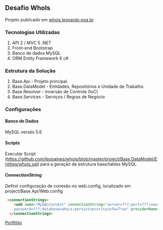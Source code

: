 ## Desafio WhoIs

Projeto publicado em [whois.leonardo.poa.br](https://whois.leonardo.poa.br/)

### Tecnologias Utilizadas
1. API 2 / MVC 5 .NET
2. Front-end Bootstrap
3. Banco de dados MySQL
4. ORM Entity Framework 6 c#

### Estrutura da Solução
1. Base.Api - Projeto principal.
2. Base.DataModel - Entidades, Repositórios e Unidade de Trabalho.
3. Base.Resolver - Inversão de Controle (IoC)
4. Base.Services - Serviços / Regras de Negócio

### Configurações

#### Banco de Dados
MySQL versão 5.6

#### Scripts
Executar Script (https://github.com/leopaines/whois/blob/master/project/Base.DataModel/Entities/whois.sql) para a geração da estrutura base/tables MySQL

#### ConnectionString
Definir configuração de conexão no web.config, localizado em project/Base.Api/Web.config
```markdown
 <connectionStrings>
    <add name="MySQLContext" connectionString="server=???;port=???;user id=???;
    password=???;database=whois;persistsecurityinfo=True" providerName="MySql.Data.MySqlClient" />
  </connectionStrings>

```

[Portfólio](https://www.leonardo.poa.br)
